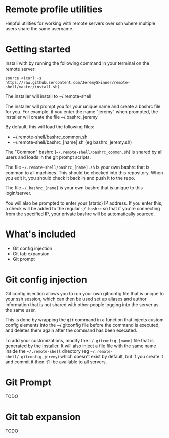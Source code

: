 # Remote profile utilities

Helpful utilities for working with remote servers over ssh where multiple users share the same username. 

# Getting started

Install with by running the following command in your terminal on the remote server:

```
source <(curl -s https://raw.githubusercontent.com/JeremySkinner/remote-shell/master/install.sh)
```

The installer will install to ~/.remote-shell

The installer will prompt you for your unique name and create a bashrc file for you. For example, if you enter the name "jeremy" when prompted, the installer will create the file ~/.bashrc_jeremy 

By default, this will load the following files:
- ~/.remote-shell/bashrc_common.sh
- ~/.remote-shell/bashrc_[name].sh (eg bashrc_jeremy.sh)

The "Common" bashrc (`~/.remote-shell/bashrc_common.sh`) is shared by all users and loads in the git prompt scripts.

The file `~/.remote-shell/bashrc_[name].sh` is your own bashrc that is common to all machines. This should be checked into this repository. When you edit it, you should check it back in and push it to the repo.

The file `~/.bashrc_[name]` is your own bashrc that is unique to this login/server.

You will also be prompted to enter your (static) IP address. If you enter this, a check will be added to the regular `~/.bashrc` so that if you're connecting from the specified IP, your private bashrc will be automatically sourced.

# What's included

- Git config injection
- Git tab expansion
- Git prompt

# Git config injection

Git config injection allows you to run your own gitconfig file that is unique to your ssh session, which can then be used set up aliases and author information that is not shared with other people logging into the server as the same user. 

This is done by wrapping the `git` command in a function that injects custom config elements into the ~/.gitconfig file before the command is executed, and deletes them again after the command has been executed. 

To add your customizations, modify the `~/.gitconfig_[name]` file that is generated by the installer. It will also inject a file file with the same name inside the `~/.remote-shell` directory (eg `~/.remote-shell/.gitconfig_jeremy`) which doesn't exist by default, but if you create it and commit it then it'll be available to all servers.

# Git Prompt

TODO 

# Git tab expansion

TODO